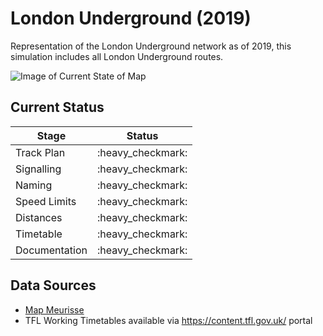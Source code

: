 # London Underground (2019)
Representation of the London Underground network as of 2019, this simulation includes all London Underground routes.

![Image of Current State of Map](Images/London_Underground.bmp)

## Current Status

| Stage         | Status        |
| ------------- |:-------------:|
| Track Plan     | :heavy_checkmark: |
| Signalling      | :heavy_checkmark:      |
| Naming | :heavy_checkmark:      |
| Speed Limits | :heavy_checkmark: |
| Distances | :heavy_checkmark: |
| Timetable | :heavy_checkmark: |
| Documentation | :heavy_checkmark: |


## Data Sources

- [Map Meurisse](https://map.meurisse.org/)
- TFL Working Timetables available via https://content.tfl.gov.uk/ portal
